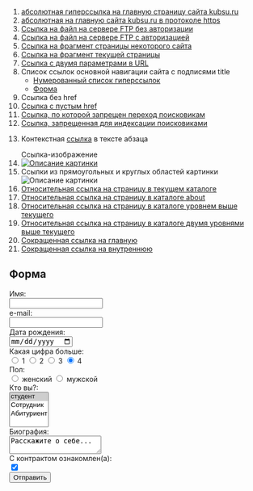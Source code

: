 
<html lang="ru">
  <head>
  <meta charset="UTF-8">
    <title>Darganov Maxim</title>
  </head>
  <body>
  <ol>
	<li><a href="https://kubsu.ru/">абсолютная гиперссылка на главную страницу сайта kubsu.ru</a></li>
    <li><a href="http://kubsu.ru/">абсолютная  на главную сайта kubsu.ru в протоколе https</a></li>
	<li><a href="ftp://max.org/files/file.html">Ссылка на файл на сервере FTP без авторизации</a></li>
    <li><a href="ftp://user:123@max.org/files/file.html">Ссылка на файл на сервере FTP с авторизацией</a></li>
    <li><a href="http://max.org#anchor">Ссылка на фрагмент страницы некоторого сайта</a></li>
    <li><a href="#top">Ссылка на фрагмент текущей страницы</a></li>
    <li><a href="http://shpargalkablog.ru/2016/09/url-parameters-js.html?a&b&c">Ссылка с двумя параметрами в URL</a></li>
    <li>
                    Список ссылок основной навигации сайта с подписями title
                    <ul>
                        <li><a href="#head1" title="Нумерованный список гиперссылок">Нумерованный список гиперссылок</a></li>
                        <li><a href="#head2" title="Форма">Форма</a></li>
                    </ul>
                </li>
                <li><a>Ссылка без href</a></li>
                <li><a href="">Ссылка с пустым href</a></li>
                <li><a href="http://max.org" rel="nofollow">Ссылка, по которой запрещен переход поисковикам</a></li>
                <li><a href="http://maxim.org" rel="nofollow"><!--noindex-->Ссылка, запрещенная для индексации поисковиками<!--/noindex--></a></li>
                <li><p>Контекстная <a href="http://max.org">ссылка</a> в тексте абзаца</p></li>
                    Ссылка-изображение<br/>
                    <li><a href="http://max.org"><img src="https://wallpapers.com/images/high/black-bmw-m6-dark-x48qnk0baob7pakm.jpg" alt="Описание картинки"></a>
                </li>
                <li>
                    Ссылки из прямоугольных и круглых областей картинки<br/>
                    <img src="https://wallpapers.com/images/high/castle-trees-rocks-0b9q5n3biqn7byhr.jpg" alt="Описание картинки" usemap="#mymap">
                    <map name="mymap">
                       <area shape="rect" coords="60,45,100,300" href="https://wallpapers.com/car" alt="Прямоугольная область">
                       <area shape="circle" coords="200,145,35" href="https://travel.yandex.ru/avia/?clid=2255400-225&utm_source=distribution&utm_medium=bookmark&utm_campaign=ru" alt="Круглая область">
                    </map>
                </li>
                <li><a href="page">Относительная ссылка на страницу в текущем каталоге</a></li>
                <li><a href="./about/page">Относительная ссылка на страницу в каталоге about</a></li>
                <li><a href="../page">Относительная ссылка на страницу в каталоге уровнем выше текущего</a></li>
                <li><a href="../../page">Относительная ссылка на страницу в каталоге двумя уровнями выше текущего</a></li>
                <li><a href="/">Сокращенная ссылка на главную</a></li>
                <li><a href="/pages/page">Сокращенная ссылка на внутреннюю</a></li>
				</ol>
            </ol>
			<form method="POST" id="form">
            <h2 id="head2">Форма</h2>
            <form action="http://example.com" method="POST">
                <label>
                    Имя:<br/>
                    <input name="yourname">
                </label><br/>
                <label>
                    e-mail:<br/>
                    <input name="e-mail"
                    type="email"/>
                </label><br/>
                <label>
                    Дата рождения:<br/>
                    <input name="dateofbirth"
                    type="date"/>
                </label><br/>
                Какая цифра больше:<br />
                    <label><input type="radio" name="max" value="367"/>
                    1 </label>
                    <label><input type="radio" name="max1" value="899"/>
                    2</label>
                    <label><input type="radio" name="max1" value="456"/>
                    3</label>
                    <label><input type="radio" checked="checked" name="max1" value="351"/>
                    4</label><br/>
				Пол:<br />
                    <label><input type="radio" name="max1" value="1"/>
                    женский</label>
                   <label><input type="radio" name="max1" value="2"/>
                    мужской</label><br />
                    <!-- <label> -->
                    Кто вы?:<br/>
                    <select name="p" multiple="multiple">
                    <option value="student" selected="selected">студент</option>
                    <option value="sotrudnik">Сотрудник</option>
                    <option value="abiturient">Абитуриент</option>
                    </select>
                </label><br/>
                <label>
                    Биография:<br/>
                    <textarea name="bio">Расскажите о себе...</textarea>
                </label><br/>
                С контрактом ознакомлен(а):<br/>
                <label>
                    <input type="checkbox" checked="checked" name="check-1"/>
                </label><br/>
                <input type="submit" value="Отправить"/>
            </form>
  </body>

</html>
 
